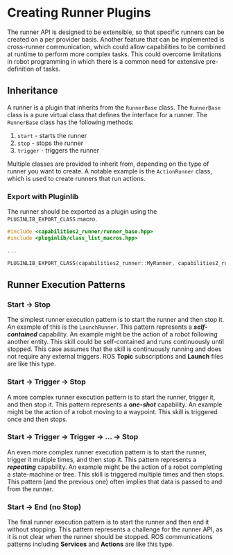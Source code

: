 # Creating Runner Plugins

The runner API is designed to be extensible, so that specific runners can be created on a per provider basis. Another feature that can be implemented is cross-runner communication, which could allow capabilities to be combined at runtime to perform more complex tasks. This could overcome limitations in robot programming in which there is a common need for extensive pre-definition of tasks.

## Inheritance

A runner is a plugin that inherits from the `RunnerBase` class. The `RunnerBase` class is a pure virtual class that defines the interface for a runner. The `RunnerBase` class has the following methods:

1. `start` - starts the runner
1. `stop` - stops the runner
1. `trigger` - triggers the runner

Multiple classes are provided to inherit from, depending on the type of runner you want to create. A notable example is the `ActionRunner` class, which is used to create runners that run actions.

### Export with Pluginlib

The runner should be exported as a plugin using the `PLUGINLIB_EXPORT_CLASS` macro.

```cpp
#include <capabilities2_runner/runner_base.hpp>
#include <pluginlib/class_list_macros.hpp>

...

PLUGINLIB_EXPORT_CLASS(capabilities2_runner::MyRunner, capabilities2_runner::RunnerBase)
```

## Runner Execution Patterns

### Start -> Stop

The simplest runner execution pattern is to start the runner and then stop it. An example of this is the `LaunchRunner`. This pattern represents a ***self-contained*** capability. An example might be the action of a robot following another entity. This skill could be self-contained and runs continuously until stopped. This case assumes that the skill is continuously running and does not require any external triggers. ROS **Topic** subscriptions and **Launch** files are like this type.

### Start -> Trigger -> Stop

A more complex runner execution pattern is to start the runner, trigger it, and then stop it. This pattern represents a ***one-shot*** capability. An example might be the action of a robot moving to a waypoint. This skill is triggered once and then stops.

### Start -> Trigger -> Trigger -> ... -> Stop

An even more complex runner execution pattern is to start the runner, trigger it multiple times, and then stop it. This pattern represents a ***repeating*** capability. An example might be the action of a robot completing a state-machine or tree. This skill is triggered multiple times and then stops. This pattern (and the previous one) often implies that data is passed to and from the runner.

### Start -> End (no Stop)

The final runner execution pattern is to start the runner and then end it without stopping. This pattern represents a challenge for the runner API, as it is not clear when the runner should be stopped. ROS communications patterns including **Services** and **Actions** are like this type.
